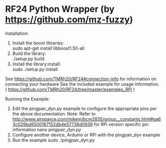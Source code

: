 # RF24 Python Wrapper (by https://github.com/mz-fuzzy)  
  
Installation:  
  
1. Install the boost libraries:  
    sudo apt-get install libboost1.50-all
2. Build the library:  
    ./setup.py build
3. Install the library:install:  
    sudo ./setup.py install
	

See https://github.com/TMRh20/RF24#connection-info for information on connecting your hardware
See the included example for usage information. ( https://github.com/TMRh20/RF24/tree/master/examples_RPi )

Running the Example:

1. Edit the pingpair_dyn.py example to configure the appropriate pins per the above documentation:
    Note: Refer to http://www.airspayce.com/mikem/bcm2835/group__constants.html#ga63c029bd6500167152db4e57736d0939 for RPi version specific pin information
    nano pingpair_dyn.py
2. Configure another device, Arduino or RPi with the pingpair_dyn example
3. Run the example
    sudo ./pingpair_dyn.py

